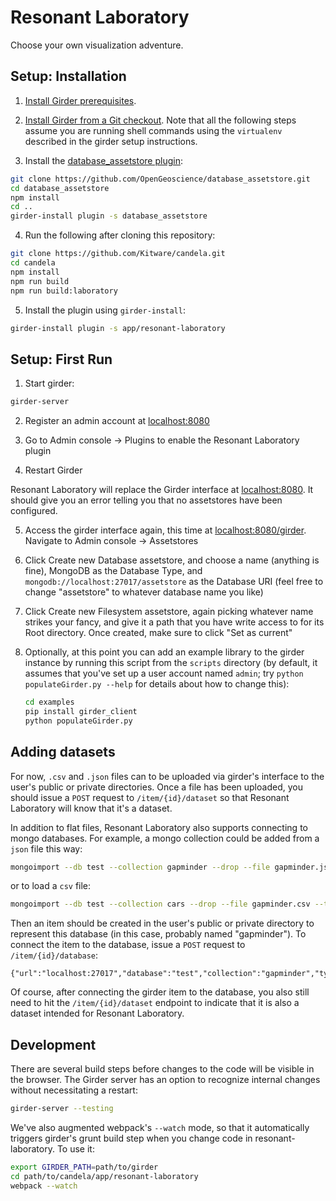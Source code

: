 # Resonant Laboratory

Choose your own visualization adventure.

## Setup: Installation

1. [Install Girder prerequisites](http://girder.readthedocs.org/en/latest/prerequisites.html).

2. [Install Girder from a Git checkout](http://girder.readthedocs.org/en/latest/installation.html#install-from-git-checkout). Note that all the following steps assume you are running shell commands
using the `virtualenv` described in the girder setup instructions.

3. Install the [database_assetstore plugin](https://github.com/OpenGeoscience/database_assetstore):

  ```bash
  git clone https://github.com/OpenGeoscience/database_assetstore.git
  cd database_assetstore
  npm install
  cd ..
  girder-install plugin -s database_assetstore
  ```

4. Run the following after cloning this repository:

  ```bash
  git clone https://github.com/Kitware/candela.git
  cd candela
  npm install
  npm run build
  npm run build:laboratory
  ```

5. Install the plugin using `girder-install`:

  ```bash
  girder-install plugin -s app/resonant-laboratory
  ```

## Setup: First Run

1. Start girder:

  ```bash
  girder-server
  ```

2. Register an admin account at [localhost:8080](http://localhost:8080)

3. Go to Admin console -> Plugins to enable the Resonant Laboratory plugin

4. Restart Girder

Resonant Laboratory will replace the Girder interface at [localhost:8080](http://localhost:8080). It should give you an
error telling you that no assetstores have been configured.

5. Access the girder interface again, this time at [localhost:8080/girder](http://localhost:8080/girder). Navigate to
Admin console -> Assetstores

6. Click Create new Database assetstore, and choose a name (anything is fine), MongoDB as the Database Type, and `mongodb://localhost:27017/assetstore` as the Database URI (feel free to change "assetstore" to whatever database name you like)

7. Click Create new Filesystem assetstore, again picking whatever name strikes your fancy, and give it a path that you have write access to for its Root directory. Once created, make sure to click "Set as current"

8. Optionally, at this point you can add an example library to the girder instance
   by running this script from the `scripts` directory (by default, it assumes that you've set up a user account named `admin`; try `python populateGirder.py --help` for details about how to change this):

   ```bash
   cd examples
   pip install girder_client
   python populateGirder.py
   ```

## Adding datasets
For now, `.csv` and `.json` files can to be uploaded via girder's interface to the user's public or private directories. Once a file has been uploaded, you should issue a `POST` request to `/item/{id}/dataset` so that Resonant Laboratory will know that it's a dataset.

In addition to flat files, Resonant Laboratory also supports connecting to mongo databases. For example, a mongo collection could be added from a `json` file this way:

  ```bash
  mongoimport --db test --collection gapminder --drop --file gapminder.json --jsonArray
  ```

or to load a `csv` file:

  ```bash
  mongoimport --db test --collection cars --drop --file gapminder.csv --type csv --headerline
  ```

Then an item should be created in the user's public or private directory to represent this database (in this case, probably named "gapminder"). To connect the item to the database, issue a `POST` request to `/item/{id}/database`:

  ```
  {"url":"localhost:27017","database":"test","collection":"gapminder","type":"mongo"}
  ```

Of course, after connecting the girder item to the database, you also still need to hit the `/item/{id}/dataset` endpoint to indicate that it is also a dataset intended for Resonant Laboratory.

## Development

There are several build steps before changes to the code will
be visible in the browser. The Girder server has an option
to recognize internal changes without necessitating a restart:

  ```bash
  girder-server --testing
  ```

We've also augmented webpack's `--watch` mode, so that it automatically triggers
girder's grunt build step when you change code in resonant-laboratory. To
use it:

  ```bash
  export GIRDER_PATH=path/to/girder
  cd path/to/candela/app/resonant-laboratory
  webpack --watch
  ```
